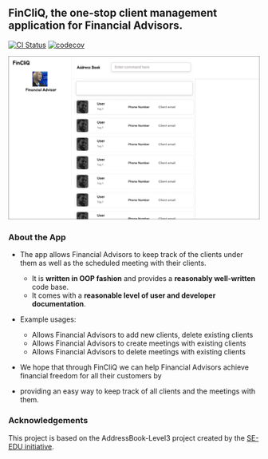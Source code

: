 ## FinCliQ, the one-stop client management application for Financial Advisors.
[![CI Status](https://github.com/se-edu/addressbook-level3/workflows/Java%20CI/badge.svg)](https://github.com/se-edu/addressbook-level3/actions)
[![codecov](https://codecov.io/gh/AY2324S2-CS2103-F08-1/tp/graph/badge.svg?token=KAYNMYZQ21)](https://codecov.io/gh/AY2324S2-CS2103-F08-1/tp)

![Ui](docs/images/Ui.png)

### About the App
* The app allows Financial Advisors to keep track of the clients under them as well as the scheduled meeting with their
  clients.
  * It is **written in OOP fashion** and provides a **reasonably well-written** code base.
  * It comes with a **reasonable level of user and developer documentation**.

* Example usages:
  * Allows Financial Advisors to add new clients, delete existing clients
  * Allows Financial Advisors to create meetings with existing clients
  * Allows Financial Advisors to delete meetings with existing clients

* We hope that through FinCliQ we can help Financial Advisors achieve financial freedom for all their customers by
* providing an easy way to keep track of all clients and the meetings with them.

### Acknowledgements
This project is based on the AddressBook-Level3 project created by the [SE-EDU initiative](https://se-education.org).
